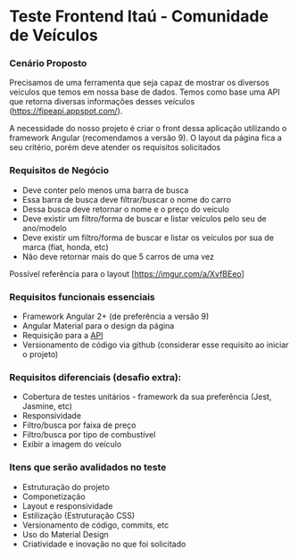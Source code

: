 # Teste Frontend Itaú - Comunidade de Veículos 


### Cenário Proposto
Precisamos de uma ferramenta que seja capaz de mostrar os diversos veículos que temos em nossa base de dados. Temos como base uma API que retorna diversas informações desses veículos (https://fipeapi.appspot.com/).

A necessidade do nosso projeto é criar o front dessa aplicação utilizando o framework Angular (recomendamos a versão 9). O layout da página fica a seu critério, porém deve atender os requisitos solicitados

### Requisitos de Negócio
- Deve conter pelo menos uma barra de busca 
- Essa barra de busca deve filtrar/buscar o nome do carro
- Dessa busca deve retornar o nome e o preço do veículo
- Deve existir um filtro/forma de buscar e listar veículos pelo seu de ano/modelo
- Deve existir um filtro/forma de buscar e listar os veículos por sua de marca (fiat, honda, etc)
- Não deve retornar mais do que 5 carros de uma vez 

Possível referência para o layout [https://imgur.com/a/XvfBEeo] 

### Requisitos funcionais essenciais
- Framework Angular 2+ (de preferência a versão 9)
- Angular Material para o design da página
- Requisição para a [API](https://fipeapi.appspot.com/)
- Versionamento de código via github (considerar esse requisito ao iniciar o projeto)

### Requisitos diferenciais (desafio extra):
- Cobertura de testes unitários - framework da sua preferência (Jest, Jasmine, etc)
- Responsividade
- Filtro/busca por faixa de preço
- Filtro/busca por tipo de combustível 
- Exibir a imagem do veículo


### Itens que serão avalidados no teste
- Estruturação do projeto
- Componetização 
- Layout e responsividade 
- Estilização (Estruturação CSS)
- Versionamento de código, commits, etc
- Uso do Material Design
- Criatividade e inovação no que foi solicitado

